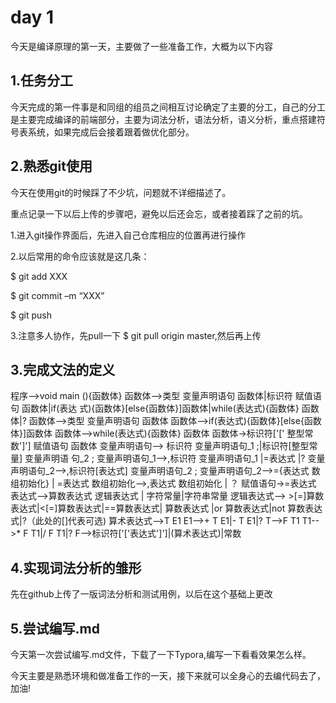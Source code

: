 # day 1

今天是编译原理的第一天，主要做了一些准备工作，大概为以下内容

## 1.任务分工

今天完成的第一件事是和同组的组员之间相互讨论确定了主要的分工，自己的分工是主要完成编译的前端部分，主要为词法分析，语法分析，语义分析，重点搭建符号表系统，如果完成后会接着跟着做优化部分。

## 2.熟悉git使用

今天在使用git的时候踩了不少坑，问题就不详细描述了。

重点记录一下以后上传的步骤吧，避免以后还会忘，或者接着踩了之前的坑。

1.进入git操作界面后，先进入自己仓库相应的位置再进行操作

2.以后常用的命令应该就是这几条：

$ git add XXX

$ git commit –m “XXX”

$ git push

3.注意多人协作，先pull一下  $ git pull origin master,然后再上传

## 3.完成文法的定义

程序-->void main (){函数体}
函数体-->类型 变量声明语句 函数体|标识符 赋值语句 函数体|if(表达
式){函数体}[else{函数体}]函数体|while(表达式){函数体} 函数体|?
函数体-->类型 变量声明语句 函数体
函数体-->if(表达式){函数体}[else{函数体}]函数体
函数体-->while(表达式){函数体} 函数体
函数体->标识符['[' 整型常数']'] 赋值语句 函数体
变量声明语句--> 标识符 变量声明语句_1 ;|标识符[整型常量] 变量声明语
句_2 ;
变量声明语句_1-->,标识符 变量声明语句_1 |=表达式 |?
变量声明语句_2-->,标识符[表达式] 变量声明语句_2 ;
变量声明语句_2-->={表达式 数组初始化} | =表达式
数组初始化-->,表达式 数组初始化 | ？
赋值语句->=表达式
表达式-->算数表达式 逻辑表达式 | 字符常量|字符串常量
逻辑表达式--> >[=]算数表达式|<[=]算数表达式|==算数表达式| 算数表达式
|or 算数表达式|not 算数表达式|?（此处的[]代表可选)
算术表达式-->T E1
E1-->+ T E1|- T E1|?
T-->F T1
T1-->* F T1|/ F T1|?
F-->标识符['['表达式']']|(算术表达式)|常数

## 4.实现词法分析的雏形

先在github上传了一版词法分析和测试用例，以后在这个基础上更改

## 5.尝试编写.md

今天第一次尝试编写.md文件，下载了一下Typora,编写一下看看效果怎么样。

今天主要是熟悉环境和做准备工作的一天，接下来就可以全身心的去编代码去了，加油!
